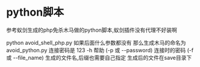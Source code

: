 # python脚本
参考蚁剑生成的php免杀木马做的python脚本,蚁剑插件没有代理不好装啊

python  avoid_shell_php.py
如果后面什么参数都没有
那么生成木马的命名为avoid_python.py 连接密码是 123
-h   帮助
(-p 或 --password) 连接时的密码
(-f 或 --file_name) 生成的文件名,后缀也需要自己指定
生成后的文件在save目录下


